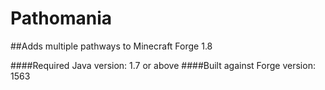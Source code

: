 # Pathomania
##Adds multiple pathways to Minecraft Forge 1.8

####Required Java version: 1.7 or above
####Built against Forge version: 1563